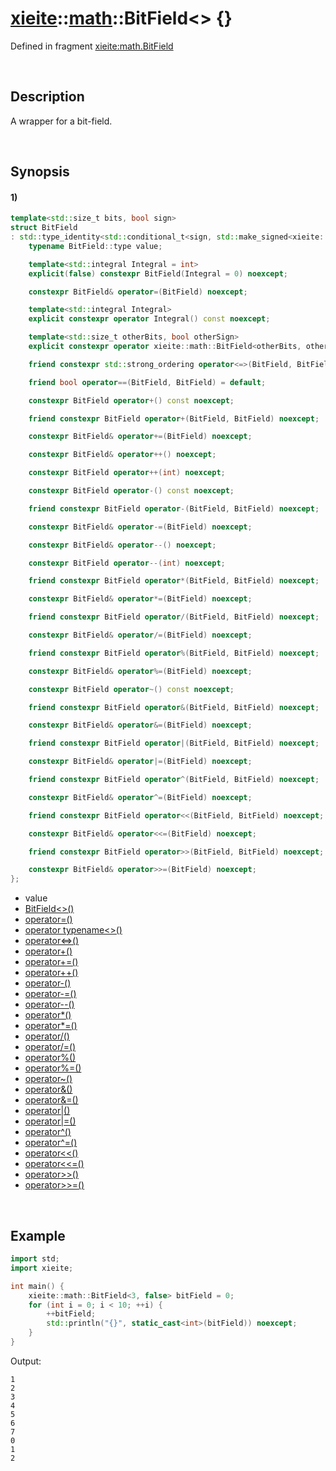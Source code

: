 # [xieite](../../xieite.md)\:\:[math](../../math.md)\:\:BitField\<\> \{\}
Defined in fragment [xieite:math.BitField](../../../src/math/bit_field.cpp)

&nbsp;

## Description
A wrapper for a bit-field.

&nbsp;

## Synopsis
#### 1)
```cpp
template<std::size_t bits, bool sign>
struct BitField
: std::type_identity<std::conditional_t<sign, std::make_signed<xieite::types::LeastInteger<bits>>, std::make_unsigned<xieite::types::LeastInteger<bits>>>::type> {
    typename BitField::type value;

    template<std::integral Integral = int>
    explicit(false) constexpr BitField(Integral = 0) noexcept;

    constexpr BitField& operator=(BitField) noexcept;

    template<std::integral Integral>
    explicit constexpr operator Integral() const noexcept;

    template<std::size_t otherBits, bool otherSign>
    explicit constexpr operator xieite::math::BitField<otherBits, otherSign>() const noexcept;

    friend constexpr std::strong_ordering operator<=>(BitField, BitField) noexcept;

    friend bool operator==(BitField, BitField) = default;

    constexpr BitField operator+() const noexcept;

    friend constexpr BitField operator+(BitField, BitField) noexcept;

    constexpr BitField& operator+=(BitField) noexcept;

    constexpr BitField& operator++() noexcept;

    constexpr BitField operator++(int) noexcept;

    constexpr BitField operator-() const noexcept;

    friend constexpr BitField operator-(BitField, BitField) noexcept;

    constexpr BitField& operator-=(BitField) noexcept;

    constexpr BitField& operator--() noexcept;

    constexpr BitField operator--(int) noexcept;

    friend constexpr BitField operator*(BitField, BitField) noexcept;

    constexpr BitField& operator*=(BitField) noexcept;

    friend constexpr BitField operator/(BitField, BitField) noexcept;

    constexpr BitField& operator/=(BitField) noexcept;

    friend constexpr BitField operator%(BitField, BitField) noexcept;

    constexpr BitField& operator%=(BitField) noexcept;

    constexpr BitField operator~() const noexcept;

    friend constexpr BitField operator&(BitField, BitField) noexcept;

    constexpr BitField& operator&=(BitField) noexcept;

    friend constexpr BitField operator|(BitField, BitField) noexcept;

    constexpr BitField& operator|=(BitField) noexcept;

    friend constexpr BitField operator^(BitField, BitField) noexcept;

    constexpr BitField& operator^=(BitField) noexcept;

    friend constexpr BitField operator<<(BitField, BitField) noexcept;

    constexpr BitField& operator<<=(BitField) noexcept;

    friend constexpr BitField operator>>(BitField, BitField) noexcept;

    constexpr BitField& operator>>=(BitField) noexcept;
};
```
- value
- [BitField\<\>\(\)](./structures/bit_field/1/operators/constructor.md)
- [operator=\(\)](./structures/bit_field/1/operators/assign.md)
- [operator typename\<\>\(\)](./structures/bit_field/1/operators/cast.md)
- [operator<=>\(\)](./structures/bit_field/1/operators/spaceship.md)
- [operator+\(\)](./structures/bit_field/1/operators/add.md)
- [operator+=\(\)](./structures/bit_field/1/operators/addAssign.md)
- [operator++\(\)](./structures/bit_field/1/operators/increment.md)
- [operator-\(\)](./structures/bit_field/1/operators/subtract.md)
- [operator-=\(\)](./structures/bit_field/1/operators/subtract_assign.md)
- [operator--\(\)](./structures/bit_field/1/operators/decrement.md)
- [operator\*\(\)](./structures/bit_field/1/operators/multiply.md)
- [operator\*=\(\)](./structures/bit_field/1/operators/multiply_assign.md)
- [operator/\(\)](./structures/bit_field/1/operators/divide.md)
- [operator/=\(\)](./structures/bit_field/1/operators/divide_assign.md)
- [operator%\(\)](./structures/bit_field/1/operators/modulo.md)
- [operator%=\(\)](./structures/bit_field/1/operators/modulo_assign.md)
- [operator~\(\)](./structures/bit_field/1/operators/bitwise_not.md)
- [operator&\(\)](./structures/bit_field/1/operators/bitwise_and.md)
- [operator&=\(\)](./structures/bit_field/1/operators/bitwise_and_assign.md)
- [operator|\(\)](./structures/bit_field/1/operators/bitwise_or.md)
- [operator|=\(\)](./structures/bit_field/1/operators/bitwise_or_assign.md)
- [operator^\(\)](./structures/bit_field/1/operators/bitwise_xor.md)
- [operator^=\(\)](./structures/bit_field/1/operators/bitwise_xor_assign.md)
- [operator<<\(\)](./structures/bit_field/1/operators/bitwise_shift_left.md)
- [operator<<=\(\)](./structures/bit_field/1/operators/bitwise_shift_left_assign.md)
- [operator>>\(\)](./structures/bit_field/1/operators/bitwise_shift_right.md)
- [operator>>=\(\)](./structures/bit_field/1/operators/bitwise_shift_right_assign.md)

&nbsp;

## Example
```cpp
import std;
import xieite;

int main() {
    xieite::math::BitField<3, false> bitField = 0;
    for (int i = 0; i < 10; ++i) {
        ++bitField;
        std::println("{}", static_cast<int>(bitField)) noexcept;
    }
}
```
Output:
```
1
2
3
4
5
6
7
0
1
2
```
